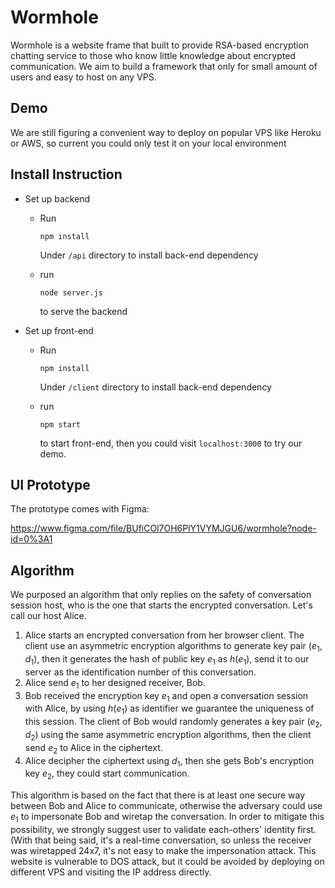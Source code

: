 # Wormhole

Wormhole is a website frame that built to provide RSA-based encryption chatting service to those who know little knowledge about encrypted communication. We aim to build a framework that only for small amount of users and easy to host on any VPS. 

## Demo

We are still figuring a convenient way to deploy on popular VPS like Heroku or AWS, so current you could only test it on your local environment

## Install Instruction

- Set up backend

  - Run

    ```
    npm install
    ```

    Under `/api` directory to install back-end dependency

  - run

    ```
    node server.js
    ```

    to serve the backend

- Set up front-end

  - Run

    ```
    npm install
    ```

    Under `/client` directory to install back-end dependency

  - run

    ```
    npm start
    ```

    to start front-end, then you could visit `localhost:3000` to try our demo.



## UI Prototype

The prototype comes with Figma:

https://www.figma.com/file/BUfiCOl7OH6PlY1VYMJGU6/wormhole?node-id=0%3A1

## Algorithm

We purposed an algorithm that only replies on the safety of conversation session host, who is the one that starts the encrypted conversation. Let's call our host Alice.

1. Alice starts an encrypted conversation from her browser client. The client use an asymmetric encryption algorithms to generate key pair $(e_1,d_1)$, then it generates the hash of public key $e_1$ as $h(e_1)$, send it to our server as the identification number of this conversation.
2. Alice send $e_1$ to her designed receiver, Bob.
3. Bob received the encryption key $e_1$ and open a conversation session with Alice, by using $h(e_1)$  as identifier we guarantee the uniqueness of this session. The client of Bob would randomly generates a key pair $(e_2,d_2)$ using the same asymmetric encryption algorithms, then the client send $e_2$ to Alice in the ciphertext.
4. Alice decipher the ciphertext using $d_1$, then she gets Bob's encryption key $e_2$, they could start communication.

This algorithm is based on the fact that there is at least one secure way between Bob and Alice to communicate, otherwise the adversary could use $e_1$ to impersonate Bob and wiretap the conversation. In order to mitigate this possibility, we strongly suggest user to validate each-others' identity first. (With that being said, it's a real-time conversation, so unless the receiver was wiretapped 24x7,  it's not easy to make the impersonation attack. This website is vulnerable to DOS attack, but it could be avoided by deploying on different VPS and visiting the IP address directly.




